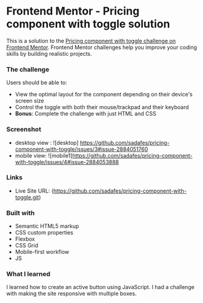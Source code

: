 # Frontend Mentor - Pricing component with toggle solution

This is a solution to the [Pricing component with toggle challenge on Frontend Mentor](https://www.frontendmentor.io/challenges/pricing-component-with-toggle-8vPwRMIC). Frontend Mentor challenges help you improve your coding skills by building realistic projects. 


### The challenge

Users should be able to:

- View the optimal layout for the component depending on their device's screen size
- Control the toggle with both their mouse/trackpad and their keyboard
- **Bonus**: Complete the challenge with just HTML and CSS

### Screenshot

- desktop view : 
![desktop] https://github.com/sadafes/pricing-component-with-toggle/issues/3#issue-2884051760
- mobile view:
 ![mobile1]https://github.com/sadafes/pricing-component-with-toggle/issues/4#issue-2884053888

### Links

- Live Site URL: (https://github.com/sadafes/pricing-component-with-toggle.git)

### Built with

- Semantic HTML5 markup
- CSS custom properties
- Flexbox
- CSS Grid
- Mobile-first workflow
- JS 

### What I learned

I learned how to create an active button using JavaScript. I had a challenge with making the site responsive with multiple boxes.
